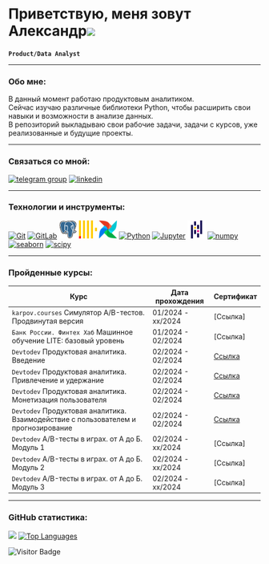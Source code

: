 # Приветствую, меня зовут Александр![](https://user-images.githubusercontent.com/18350557/176309783-0785949b-9127-417c-8b55-ab5a4333674e.gif)

**`Product/Data Analyst`**

-----------------------------------------------------------------------------------------------------------------------------------------
### Обо мне:

В данный момент работаю продуктовым аналитиком.\
Сейчас изучаю различные библиотеки Python, чтобы расширить свои навыки и возможности в анализе данных.\
В репозиторий выкладываю свои рабочие задачи, задачи с курсов, уже реализованные и будущие проекты.

-----------------------------------------------------------------------------------------------------------------------------------------
### Связаться со мной:
<p align="left">
<a href="https://t.me/ch1na_toown" target="_blank"><img src="https://cdn-icons-png.flaticon.com/512/2111/2111646.png" width="36" height="36" alt="telegram group" /></a>  
<a href="https://www.linkedin.com/in/alexander-kitaev-8b9a31201/" target="_blank"><img src="https://cdn-icons-png.flaticon.com/512/2504/2504799.png" width="36" height="36" alt="linkedin" /></a>

-----------------------------------------------------------------------------------------------------------------------------------------
### Технологии и инструменты:

<p align="left">
<a href="https://git-scm.com/" target="_blank" rel="noreferrer"><img src="https://raw.githubusercontent.com/danielcranney/readme-generator/main/public/icons/skills/git-colored.svg" width="36" height="36" alt="Git" /></a>
<a href="https://about.gitlab.com/" target="_blank" rel="noreferrer"><img src="https://icon.icepanel.io/Technology/svg/GitLab.svg" width="36" height="36" alt="GitLab" /></a>
<a href="https://ru.wikipedia.org/wiki/PostgreSQL" target="_blank" rel="noreferrer"><img src="https://github.com/devicons/devicon/blob/master/icons/postgresql/postgresql-original.svg" width="36" height="36" alt="PostgreSQL" /></a>    
<a href="https://clickhouse.com/docs/ru" target="_blank" rel="noreferrer"><img src="https://github.com/ClickHouse/ClickHouse/blob/master/docs/ru/images/logo.svg" width="36" height="36" alt="ClickHouse" /></a>
<a href="https://airflow.apache.org/docs/" target="_blank" rel="noreferrer"><img src="https://github.com/bipin-nag/svg-icons/blob/master/airflow.svg" width="36" height="36" alt="airflow.svg" /></a>  
<a href="https://www.python.org/" target="_blank" rel="noreferrer"><img src="https://raw.githubusercontent.com/danielcranney/readme-generator/main/public/icons/skills/python-colored.svg" width="36" height="36" alt="Python" /></a>  
<a href="https://jupyter.org/" target="_blank" rel="noreferrer"> <img src="https://raw.githubusercontent.com/daniilshat/daniilshat/2583381c09497c680369e95dce7e029d93484d94/icons/Jupyter.svg" alt="Jupyter" width="36" height="36"/></a>
<a href="https://pandas.pydata.org/" target="_blank" rel="noreferrer"><img src="https://github.com/devicons/devicon/blob/master/icons/pandas/pandas-original.svg" width="36" height="36" alt="pandas" /></a>
<a href="https://numpy.org/" target="_blank" rel="noreferrer"><img src="https://cdn.icon-icons.com/icons2/2699/PNG/96/numpy_logo_icon_168071.png" width="36" height="36" alt="numpy" /></a>
<a href="https://seaborn.pydata.org/" target="_blank" rel="noreferrer"><img src="https://github.com/mwaskom/seaborn/blob/master/doc/_static/logo-mark-lightbg.png" width="36" height="36" alt="seaborn" /></a>
<a href="https://scipy.org/" target="_blank" rel="noreferrer"><img src="https://scipy.org/images/logo.svg" width="36" height="36" alt="scipy" /></a>

-----------------------------------------------------------------------------------------------------------------------------------------
### Пройденные курсы:
| Курс                                                                               | Дата прохождения  | Сертификат        |
| ---------------------------------------------------------------------------------- | ----------------- | ----------------- |
| `karpov.courses` Симулятор A/B-тестов. Продвинутая версия                          | 01/2024 - xx/2024 | [Ссылка] |
| `Банк России. Финтех Хаб` Машинное обучение LITE: базовый уровень                  | 01/2024 - 02/2024 | [Ссылка] |
| `Devtodev` Продуктовая аналитика. Введение                                         | 02/2024 - 02/2024 | [Ссылка](https://legacy.edvice.pro/education/online-course/certificate/n44a0al_slW8pa69P2fy_Q/ "Devtodev. Введение") |
| `Devtodev` Продуктовая аналитика. Привлечение и удержание                          | 02/2024 - 02/2024 | [Ссылка](https://legacy.edvice.pro/education/online-course/certificate/l5oa0al_slW8paGxPW_29w/ "Devtodev. Привлечение и удержание") |
| `Devtodev` Продуктовая аналитика. Монетизация пользователя                         | 02/2024 - 02/2024 | [Ссылка](https://legacy.edvice.pro/education/online-course/certificate/n44a0al_slW8pa69P2fy_Q/ "Devtodev. Монетизация пользователя") |
| `Devtodev` Продуктовая аналитика. Взаимодействие с пользователем и прогнозирование | 02/2024 - 02/2024 | [Ссылка](https://legacy.edvice.pro/education/online-course/certificate/m50a0al_slW8paW0OWvz9g/ "Devtodev. Взаимодействие с пользователем") |
| `Devtodev` A/B-тесты в играх. от А до Б. Модуль 1                                  | 02/2024 - xx/2024 | [Ссылка] |
| `Devtodev` A/B-тесты в играх. от А до Б. Модуль 2                                  | 02/2024 - xx/2024 | [Ссылка] |
| `Devtodev` A/B-тесты в играх. от А до Б. Модуль 3                                  | 02/2024 - xx/2024 | [Ссылка] |

-----------------------------------------------------------------------------------------------------------------------------------------
### GitHub статистика:

<a href="http://www.github.com/alexkit-kat"><img src="https://github-readme-streak-stats.herokuapp.com/?user=alexkit-kat&stroke=ffffff&background=1c1917&ring=0891b2&fire=0891b2&currStreakNum=ffffff&currStreakLabel=0891b2&sideNums=ffffff&sideLabels=ffffff&dates=ffffff&hide_border=true" /></a>  <a href="https://github.com/alexkit-kat" align="left"><img src="https://github-readme-stats.vercel.app/api/top-langs/?username=alexkit-kat&langs_count=10&title_color=0891b2&text_color=ffffff&icon_color=0891b2&bg_color=1c1917&hide_border=true&locale=en&custom_title=Top%20%Languages" alt="Top Languages" /></a>

![Visitor Badge](https://visitor-badge.laobi.icu/badge?page_id=alexkit-kat)
